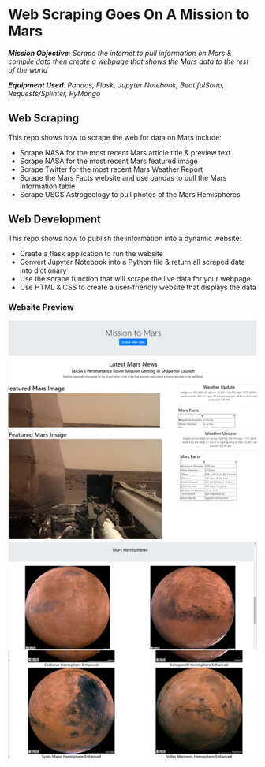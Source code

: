 # Web Scraping Goes On A Mission to Mars

*__Mission Objective__: Scrape the internet to pull information on Mars & compile data then create a webpage that shows the Mars data to the rest of the world*

*__Equipment Used__: Pandas, Flask, Jupyter Notebook, BeatifulSoup, Requests/Splinter, PyMongo*

## Web Scraping
This repo shows how to scrape the web for data on Mars include:
* Scrape NASA for the most recent Mars article title & preview text
* Scrape NASA for the most recent Mars featured image
* Scrape Twitter for the most recent Mars Weather Report
* Scrape the Mars Facts website and use pandas to pull the Mars information table
* Scrape USGS Astrogeology to pull photos of the Mars Hemispheres

## Web Development
This repo shows how to publish the information into a dynamic website:
* Create a flask application to run the website
* Convert Jupyter Notebook into a Python file & return all scraped data into dictionary 
* Use the scrape function that will scrape the live data for your webpage
* Use HTML & CSS to create a user-friendly website that displays the data

### Website Preview
![Website Screensht 1](/Missions_to_Mars/screenshots/web_image_1.png)
![Website Screensht 2](/Missions_to_Mars/screenshots/web_image_2.png)
![Website Screensht 3](/Missions_to_Mars/screenshots/web_image_3.png)
![Website Screensht 4](/Missions_to_Mars/screenshots/web_image_4.png)
